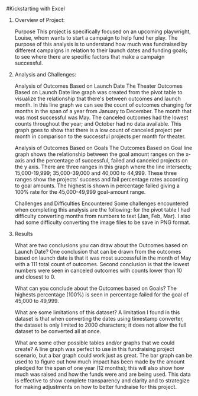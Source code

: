 #Kickstarting with Excel

1. Overview of Project: 

	Purpose
	This project is specifically focused on an upcoming playwright, Louise, whom wants to start a campaign to help fund her play. The purpose of this analysis is to understand how much was fundraised by different campaigns in relation to their launch dates and funding goals; to see where there are specific factors that make a campaign successful.


2. Analysis and Challenges:

	Analysis of Outcomes Based on Launch Date 
The Theater Outcomes Based on Launch Date line graph was created from the pivot table to visualize the relationship that there's between outcomes and launch month. In this line graph we can see the count of outcomes changing for months in the span of a year from January to December. The month that was most successful was May. The canceled outcomes had the lowest counts throughout the year; and October had no data available. This graph goes to show that there is a low count of canceled project per month in comparison to the successful projects per month for theater.

	Analysis of Outcomes Based on Goals
The Outcomes Based on Goal line graph shows the relationship between the goal amount ranges on the x-axis and the percentage of successful, failed and canceled projects on the y axis. There are three ranges in this graph where the line intersects; 15,000-19,999; 35,000-39,000 and 40,000 to 44,999. These three ranges show the projects' success and fail percentage rates according to goal amounts. The highest is shown in percentage failed giving a 100% rate for the 45,000-49,999 goal-amount range. 

	Challenges and Difficulties Encountered
Some challenges encountered when completing this analysis are the following: for the pivot table I had difficulty converting months from numbers to text (Jan, Feb, Mar). I also had some difficulty converting the image files to be save in PNG format.

3. Results

 	What are two conclusions you can draw about the Outcomes based on Launch Date? 
One conclusion that can be drawn from the outcomes based on launch date is that it was most successful in the month of May with a 111 total count of outcomes. Second conclusion is that the lowest numbers were seen in canceled outcomes with counts lower than 10 and closest to 0. 

 	What can you conclude about the Outcomes based on Goals?
The highests percentage (100%) is seen in percentage failed for the goal of 45,000 to 49,999. 

 	What are some limitations of this dataset?
A limitation I found in this dataset is that when converting the dates using timestamp converter, the dataset is only limited to 2000 characters; it does not allow the full dataset to be converted all at once.

 	What are some other possible tables and/or graphs that we could create?
A line graph was perfect to use in this fundraising project scenario, but a bar graph could work just as great. The bar graph can be used to to figure out how much impact has been made by the amount pledged for the span of one year (12 months); this will also show how much was raised and how the funds were and are being used. This data is effective to show complete transparency and clarity and to strategize for making adjustments on how to better fundraise for this project. 
